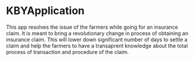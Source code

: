 # KBYApplication
This app resolves the issue of the farmers while going for an insurance claim. It is meant to bring a revolutionary change in process of obtaining an insurance claim. This will lower down significant number of days to settle a claim and help the farmers to have a transaprent knowledge about the total process of transaction and procedure of the claim.
